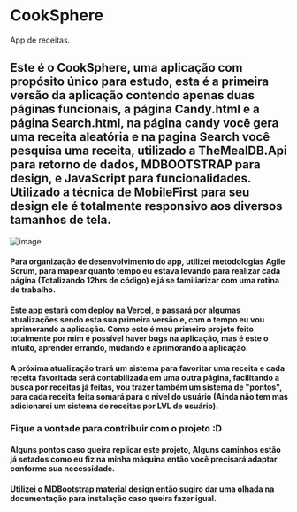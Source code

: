 # CookSphere
App de receitas.

## Este é o CookSphere, uma aplicação com propósito único para estudo, esta é a primeira versão da aplicação contendo apenas duas páginas funcionais, a página Candy.html e a página Search.html, na página candy você gera uma receita aleatória e na pagina Search você pesquisa uma receita, utilizado a TheMealDB.Api para retorno de dados, MDBOOTSTRAP para design, e JavaScript para funcionalidades. Utilizado a técnica de MobileFirst para seu design ele é totalmente responsivo aos diversos tamanhos de tela.
![image](https://github.com/LeandroCarvalho2022/CookSphere/assets/111232131/8983a25e-8472-4ee0-b3eb-e5cfdd399f92)

#### Para organização de desenvolvimento do app, utilizei metodologias Agile Scrum, para mapear quanto tempo eu estava levando para realizar cada página (Totalizando 12hrs de código) e já se familiarizar com uma rotina de trabalho.

#### Este app estará com deploy na Vercel, e passará por algumas atualizações sendo esta sua primeira versão e, com o tempo eu vou aprimorando a aplicação. Como este é meu primeiro projeto feito totalmente por mim é possível haver bugs na aplicação, mas é este o intuito, aprender errando, mudando e aprimorando a aplicação.
#### A próxima atualização trará um sistema para favoritar uma receita e cada receita favoritada será contabilizada em uma outra página, facilitando a busca por receitas já feitas, vou trazer também um sistema de "pontos", para cada receita feita somará para o nível do usuário (Ainda não tem mas adicionarei um sistema de receitas por LVL de usuário).

### Fique a vontade para contribuir com o projeto :D

#### Alguns pontos caso queira replicar este projeto, Alguns caminhos estão já setados como eu fiz na minha máquina então você precisará adaptar conforme sua necessidade. 
#### Utilizei o MDBootstrap material design então sugiro dar uma olhada na documentação para instalação caso queira fazer igual.


